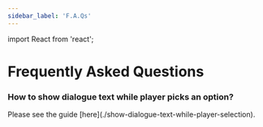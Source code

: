 ```yaml
---
sidebar_label: 'F.A.Qs'
---
```


import React from 'react';

# Frequently Asked Questions

<div className="cardContainer">
<div>
    <h3>How to show dialogue text while player picks an option?</h3>
    <p>Please see the guide [here](./show-dialogue-text-while-player-selection).</p>
</div>
</div>